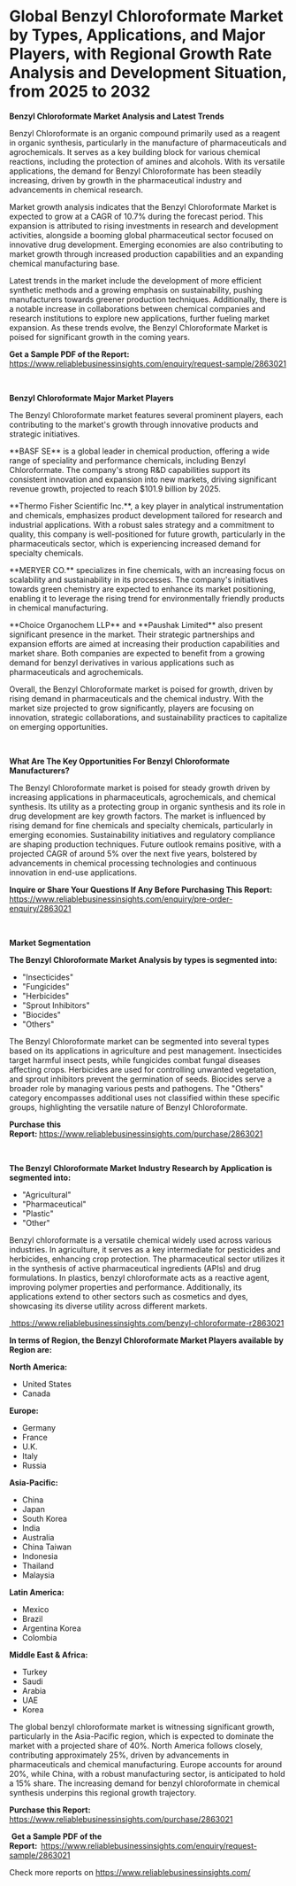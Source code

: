 <p><h1>Global Benzyl Chloroformate Market by Types, Applications, and Major Players, with Regional Growth Rate Analysis and Development Situation, from 2025 to 2032</h1></p><p><strong>Benzyl Chloroformate Market Analysis and Latest Trends</strong></p>
<p><p>Benzyl Chloroformate is an organic compound primarily used as a reagent in organic synthesis, particularly in the manufacture of pharmaceuticals and agrochemicals. It serves as a key building block for various chemical reactions, including the protection of amines and alcohols. With its versatile applications, the demand for Benzyl Chloroformate has been steadily increasing, driven by growth in the pharmaceutical industry and advancements in chemical research.</p><p>Market growth analysis indicates that the Benzyl Chloroformate Market is expected to grow at a CAGR of 10.7% during the forecast period. This expansion is attributed to rising investments in research and development activities, alongside a booming global pharmaceutical sector focused on innovative drug development. Emerging economies are also contributing to market growth through increased production capabilities and an expanding chemical manufacturing base.</p><p>Latest trends in the market include the development of more efficient synthetic methods and a growing emphasis on sustainability, pushing manufacturers towards greener production techniques. Additionally, there is a notable increase in collaborations between chemical companies and research institutions to explore new applications, further fueling market expansion. As these trends evolve, the Benzyl Chloroformate Market is poised for significant growth in the coming years.</p></p>
<p><strong>Get a Sample PDF of the Report:&nbsp;</strong> <a href="https://www.reliablebusinessinsights.com/enquiry/request-sample/2863021?utm_campaign=2287&utm_medium=2&utm_source=Github&utm_content=ia&utm_term=12032025&utm_id=benzyl-chloroformate">https://www.reliablebusinessinsights.com/enquiry/request-sample/2863021</a></p>
<p>&nbsp;</p>
<p><strong>Benzyl Chloroformate Major Market Players</strong></p>
<p><p>The Benzyl Chloroformate market features several prominent players, each contributing to the market's growth through innovative products and strategic initiatives. </p><p>**BASF SE** is a global leader in chemical production, offering a wide range of speciality and performance chemicals, including Benzyl Chloroformate. The company's strong R&D capabilities support its consistent innovation and expansion into new markets, driving significant revenue growth, projected to reach $101.9 billion by 2025.</p><p>**Thermo Fisher Scientific Inc.**, a key player in analytical instrumentation and chemicals, emphasizes product development tailored for research and industrial applications. With a robust sales strategy and a commitment to quality, this company is well-positioned for future growth, particularly in the pharmaceuticals sector, which is experiencing increased demand for specialty chemicals.</p><p>**MERYER CO.** specializes in fine chemicals, with an increasing focus on scalability and sustainability in its processes. The company's initiatives towards green chemistry are expected to enhance its market positioning, enabling it to leverage the rising trend for environmentally friendly products in chemical manufacturing.</p><p>**Choice Organochem LLP** and **Paushak Limited** also present significant presence in the market. Their strategic partnerships and expansion efforts are aimed at increasing their production capabilities and market share. Both companies are expected to benefit from a growing demand for benzyl derivatives in various applications such as pharmaceuticals and agrochemicals.</p><p>Overall, the Benzyl Chloroformate market is poised for growth, driven by rising demand in pharmaceuticals and the chemical industry. With the market size projected to grow significantly, players are focusing on innovation, strategic collaborations, and sustainability practices to capitalize on emerging opportunities.</p></p>
<p>&nbsp;</p>
<p><strong>What Are The Key Opportunities For Benzyl Chloroformate Manufacturers?</strong></p>
<p><p>The Benzyl Chloroformate market is poised for steady growth driven by increasing applications in pharmaceuticals, agrochemicals, and chemical synthesis. Its utility as a protecting group in organic synthesis and its role in drug development are key growth factors. The market is influenced by rising demand for fine chemicals and specialty chemicals, particularly in emerging economies. Sustainability initiatives and regulatory compliance are shaping production techniques. Future outlook remains positive, with a projected CAGR of around 5% over the next five years, bolstered by advancements in chemical processing technologies and continuous innovation in end-use applications.</p></p>
<p><strong>Inquire or Share Your Questions If Any Before Purchasing This Report:</strong> <a href="https://www.reliablebusinessinsights.com/enquiry/pre-order-enquiry/2863021?utm_campaign=2287&utm_medium=2&utm_source=Github&utm_content=ia&utm_term=12032025&utm_id=benzyl-chloroformate">https://www.reliablebusinessinsights.com/enquiry/pre-order-enquiry/2863021</a></p>
<p>&nbsp;</p>
<p><strong>Market Segmentation</strong></p>
<p><strong>The Benzyl Chloroformate Market Analysis by types is segmented into:</strong></p>
<p><ul><li>"Insecticides"</li><li>"Fungicides"</li><li>"Herbicides"</li><li>"Sprout Inhibitors"</li><li>"Biocides"</li><li>"Others"</li></ul></p>
<p><p>The Benzyl Chloroformate market can be segmented into several types based on its applications in agriculture and pest management. Insecticides target harmful insect pests, while fungicides combat fungal diseases affecting crops. Herbicides are used for controlling unwanted vegetation, and sprout inhibitors prevent the germination of seeds. Biocides serve a broader role by managing various pests and pathogens. The "Others" category encompasses additional uses not classified within these specific groups, highlighting the versatile nature of Benzyl Chloroformate.</p></p>
<p><strong>Purchase this Report:&nbsp;</strong><a href="https://www.reliablebusinessinsights.com/purchase/2863021?utm_campaign=2287&utm_medium=2&utm_source=Github&utm_content=ia&utm_term=12032025&utm_id=benzyl-chloroformate">https://www.reliablebusinessinsights.com/purchase/2863021</a></p>
<p>&nbsp;</p>
<p><strong>The Benzyl Chloroformate Market Industry Research by Application is segmented into:</strong></p>
<p><ul><li>"Agricultural"</li><li>"Pharmaceutical"</li><li>"Plastic"</li><li>"Other"</li></ul></p>
<p><p>Benzyl chloroformate is a versatile chemical widely used across various industries. In agriculture, it serves as a key intermediate for pesticides and herbicides, enhancing crop protection. The pharmaceutical sector utilizes it in the synthesis of active pharmaceutical ingredients (APIs) and drug formulations. In plastics, benzyl chloroformate acts as a reactive agent, improving polymer properties and performance. Additionally, its applications extend to other sectors such as cosmetics and dyes, showcasing its diverse utility across different markets.</p></p>
<p><a href="https://www.reliablebusinessinsights.com/benzyl-chloroformate-r2863021?utm_campaign=2287&utm_medium=2&utm_source=Github&utm_content=ia&utm_term=12032025&utm_id=benzyl-chloroformate">&nbsp;https://www.reliablebusinessinsights.com/benzyl-chloroformate-r2863021</a></p>
<p><strong>In terms of Region, the Benzyl Chloroformate Market Players available by Region are:</strong></p>
<p>
    <p> <strong> North America: </strong>
        <ul>
            <li>United States</li>
            <li>Canada</li>
        </ul>
        </p> 
    <p> <strong> Europe: </strong>
        <ul>
            <li>Germany</li>
            <li>France</li>
            <li>U.K.</li>
            <li>Italy</li>
            <li>Russia</li>
        </ul>
        </p> 
    <p> <strong> Asia-Pacific: </strong>
        <ul>
            <li>China</li>
            <li>Japan</li>
            <li>South Korea</li>
            <li>India</li>
            <li>Australia</li>
            <li>China Taiwan</li>
            <li>Indonesia</li>
            <li>Thailand</li>
            <li>Malaysia</li>
        </ul>
        </p> 
    <p> <strong> Latin America: </strong>
        <ul>
            <li>Mexico</li>
            <li>Brazil</li>
            <li>Argentina Korea</li>
            <li>Colombia</li>
        </ul>
        </p> 
    <p> <strong> Middle East & Africa: </strong>
        <ul>
            <li>Turkey</li>
            <li>Saudi</li>
            <li>Arabia</li>
            <li>UAE</li>
            <li>Korea</li>
        </ul>
    </p>
    </p>
<p><p>The global benzyl chloroformate market is witnessing significant growth, particularly in the Asia-Pacific region, which is expected to dominate the market with a projected share of 40%. North America follows closely, contributing approximately 25%, driven by advancements in pharmaceuticals and chemical manufacturing. Europe accounts for around 20%, while China, with a robust manufacturing sector, is anticipated to hold a 15% share. The increasing demand for benzyl chloroformate in chemical synthesis underpins this regional growth trajectory.</p></p>
<p><strong>Purchase this Report: </strong><a href="https://www.reliablebusinessinsights.com/purchase/2863021?utm_campaign=2287&utm_medium=2&utm_source=Github&utm_content=ia&utm_term=12032025&utm_id=benzyl-chloroformate">https://www.reliablebusinessinsights.com/purchase/2863021</a></p>
<p>&nbsp;<strong>Get a Sample PDF of the Report:&nbsp;&nbsp;</strong><a href="https://www.reliablebusinessinsights.com/enquiry/request-sample/2863021?utm_campaign=2287&utm_medium=2&utm_source=Github&utm_content=ia&utm_term=12032025&utm_id=benzyl-chloroformate">https://www.reliablebusinessinsights.com/enquiry/request-sample/2863021</a></p>
<p><strong></strong></p>
<p>Check more reports on <a href="https://www.reliablebusinessinsights.com/?utm_campaign=2287&utm_medium=2&utm_source=Github&utm_content=ia&utm_term=12032025&utm_id=benzyl-chloroformate">https://www.reliablebusinessinsights.com/</a></p>